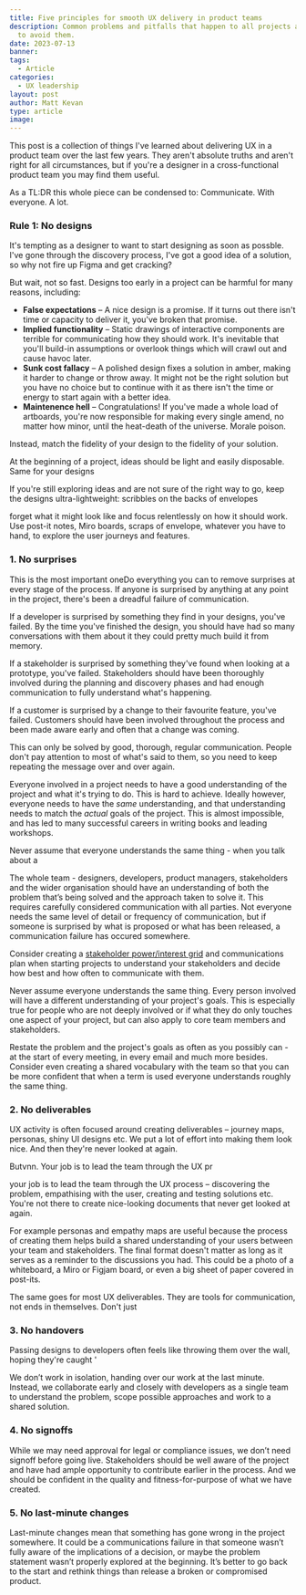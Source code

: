 ```yaml
---
title: Five principles for smooth UX delivery in product teams
description: Common problems and pitfalls that happen to all projects and ways
  to avoid them.
date: 2023-07-13
banner:
tags:
  - Article
categories:
  - UX leadership
layout: post
author: Matt Kevan
type: article
image: 
---
```


This post is a collection of things I've learned about delivering UX in a product team over the last few years. They aren't absolute truths and aren't right for all circumstances, but if you're a designer in a cross-functional product team you may find them useful.

As a TL:DR this whole piece can be condensed to: Communicate. With everyone. A lot.

### Rule 1: No designs

It's tempting as a designer to want to start designing as soon as possble. I've gone through the discovery process, I've got a good idea of a solution, so why not fire up Figma and get cracking?

But wait, not so fast. Designs too early in a project can be harmful for many reasons, including:

* **False expectations** – A nice design is a promise. If it turns out there isn't time or capacity to deliver it, you've broken that promise. 
* **Implied functionality** – Static drawings of interactive components are terrible for communicating how they should work. It's inevitable that you'll build-in assumptions or overlook things which will crawl out and cause havoc later.
* **Sunk cost fallacy** – A polished design fixes a solution in amber, making it harder to change or throw away. It might not be the right solution but you have no choice but to continue with it as there isn't the time or energy to start again with a better idea.
* **Maintenence hell** – Congratulations! If you've made a whole load of artboards, you're now responsible for making every single amend, no matter how minor, until the heat-death of the universe. Morale poison.

Instead, match the fidelity of your design to the fidelity of your solution.

At the beginning of a project, ideas should be light and easily disposable. Same for your designs

If you're still exploring ideas and are not sure of the right way to go, keep the designs ultra-lightweight: scribbles on the backs of envelopes

forget what it might look like and focus relentlessly on how it should work. Use post-it notes, Miro boards, scraps of envelope, whatever you have to hand, to explore the user journeys and features.

### 1. No surprises

This is the most important oneDo everything you can to remove surprises at every stage of the process. If anyone is surprised by anything at any point in the project, there's been a dreadful failure of communication.

If a developer is surprised by something they find in your designs, you've failed. By the time you've finished the design, you should have had so many conversations with them about it they could pretty much build it from memory.

If a stakeholder is surprised by something they've found when looking at a prototype, you've failed. Stakeholders should have been thoroughly involved during the planning and discovery phases and had enough communication to fully understand what's happening.

If a customer is surprised by a change to their favourite feature, you've failed. Customers should have been involved throughout the process and been made aware early and often that a change was coming.

This can only be solved by good, thorough, regular communication. People don't pay attention to most of what's said to them, so you need to keep repeating the message over and over again.

Everyone involved in a project needs to have a good understanding of the project and what it's trying to do. This is hard to achieve. Ideally however, everyone needs to have the *same* understanding, and that understanding needs to match the *actual* goals of the project. This is almost impossible, and has led to many successful careers in writing books and leading workshops.

Never assume that everyone understands the same thing - when you talk about a

The whole team - designers, developers, product managers, stakeholders and the wider organisation should have an understanding of both the problem that’s being solved and the approach taken to solve it. This requires carefully considered communication with all parties. Not everyone needs the same level of detail or frequency of communication, but if someone is surprised by what is proposed or what has been released, a communication failure has occured somewhere. 

Consider creating a [stakeholder power/interest grid](https://en.wikipedia.org/wiki/Stakeholder_analysis) and communications plan when starting projects to understand your stakeholders and decide how best and how often to communicate with them.

Never assume everyone understands the same thing. Every person involved will have a different understanding of your project's goals. This is especially true for people who are not deeply involved or if what they do only touches one aspect of your project, but can also apply to core team members and stakeholders. 

Restate the problem and the project's goals as often as you possibly can - at the start of every meeting, in every email and much more besides. Consider even creating a shared vocabulary with the team so that you can be more confident that when a term is used everyone understands roughly the same thing.

### 2. No deliverables

UX activity is often focused around creating deliverables – journey maps, personas, shiny UI designs etc. We put a lot of effort into making them look nice. And then they're never looked at again.

Butvnn. Your job is to lead the team through the UX pr

your job is to lead the team through the UX process – discovering the problem, empathising with the user, creating and testing solutions etc. 
You're not there to create nice-looking documents that never get looked at again.



 For example personas and empathy maps are useful because the process of creating them helps build a shared understanding of your users between your team and stakeholders. The final format doesn't matter as long as it serves as a reminder to the discussions you had. This could be a photo of a whiteboard, a Miro or Figjam board, or even a big sheet of paper covered in post-its.

The same goes for most UX deliverables. They are tools for communication, not ends in themselves. Don't just 

### 3. No handovers

Passing designs to developers often feels like throwing them over the wall, hoping they're caught '

We don’t work in isolation, handing over our work at the last minute. Instead, we collaborate early and closely with developers as a single team to understand the problem, scope possible approaches and work to a shared solution.

### 4. No signoffs

While we may need approval for legal or compliance issues, we don’t need signoff before going live. Stakeholders should be well aware of the project and have had ample opportunity to contribute earlier in the process. And we should be confident in the quality and fitness-for-purpose of what we have created.

### 5. No last-minute changes

Last-minute changes mean that something has gone wrong in the project somewhere. It could be a communications failure in that someone wasn’t fully aware of the implications of a decision, or maybe the problem statement wasn’t properly explored at the beginning. It’s better to go back to the start and rethink things than release a broken or compromised product.
